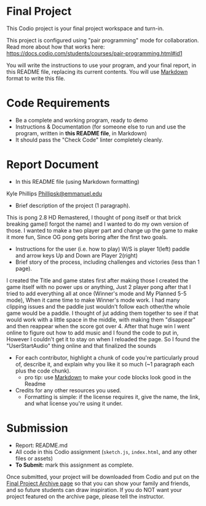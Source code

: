 # Final Project
This Codio project is your final project workspace and turn-in. 

This project is configured using "pair programming" mode for collaboration. 
Read more about how that works here: https://docs.codio.com/students/courses/pair-programming.html#id1

You will write the instructions to use your program, and your final report, in this README file, replacing its current contents. 
You will use [Markdown](https://github.com/adam-p/markdown-here/wiki/Markdown-Cheatsheet) format to write this file.

# Code Requirements
- Be a complete and working program, ready to demo
- Instructions & Documentation (for someone else to run and use the program, written in **this README file**, in Markdown)
- It should pass the "Check Code" linter completely cleanly.

# Report Document
- In this README file (using Markdown formatting)

Kyle Phillips Phillipsk@emmanuel.edu
- Brief description of the project (1 paragraph).

This is pong 2.8 HD Remastered, I thought of pong itself or that brick breaking game(I forgot the name) and I wanted to do my own version of those. I wanted to make a two player part and change up the game to make it more fun, Since OG pong gets boring after the first two goals.

- Instructions for the user (i.e. how to play)
W/S is player 1(left) paddle and arrow keys Up and Down are Player 2(right)
- Brief story of the process, including challenges and victories (less than 1 page).

I created the Title and game states first after making those I created the game itself with no power ups or anything, Just 2 player pong after that I tried to add everything all at once (Winner's mode and My Planned 5-5 mode), When it came time to make Winner's mode work. I had many clipping issues and the paddle just wouldn't follow each other/the whole game would be a paddle. I thought of jut adding them together to see if that would work with a little space in the middle, with making them "disappear" and then reappear when the score got over 4. After that huge win I went online to figure out how to add music and I found the code to put in, However I couldn't get it to stay on when I reloaded the page. So I found the "UserStartAudio" thing online and that finalized  the sounds  




- For each contributor, highlight a chunk of code you're particularly proud of, describe it, and explain why you like it so much (~1 paragraph each plus the code chunk).
	- pro tip: use [Markdown](https://github.com/adam-p/markdown-here/wiki/Markdown-Cheatsheet#code) to make your code blocks look good in the Readme
- Credits for any other resources you used.
	- Formatting is simple: if the license requires it, give the name, the link, and what license you're using it under.

# Submission
- Report: README.md
- All code in this Codio assignment (`sketch.js`, `index.html`, and any other files or assets)
- **To Submit:** mark this assignment as complete.

Once submitted, your project will be downloaded from Codio and put on the [Final Project Archive page](https://github.com/ec-idds/intro-programming) so that you can show your family and friends, and so future students can draw inspiration. If you do NOT want your project featured on the archive page, please tell the instructor.

